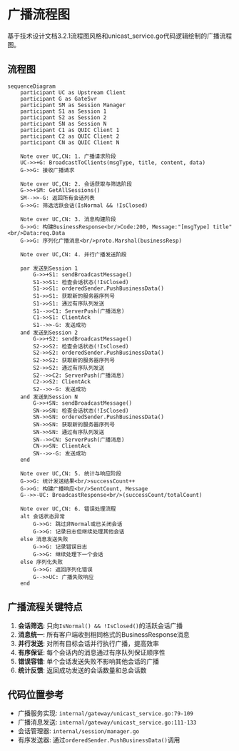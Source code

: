 # 广播流程图

基于技术设计文档3.2.1流程图风格和unicast_service.go代码逻辑绘制的广播流程图。

## 流程图

```mermaid
sequenceDiagram
    participant UC as Upstream Client
    participant G as GateSvr
    participant SM as Session Manager
    participant S1 as Session 1
    participant S2 as Session 2
    participant SN as Session N
    participant C1 as QUIC Client 1
    participant C2 as QUIC Client 2
    participant CN as QUIC Client N
    
    Note over UC,CN: 1. 广播请求阶段
    UC->>+G: BroadcastToClients(msgType, title, content, data)
    G->>G: 接收广播请求
    
    Note over UC,CN: 2. 会话获取与筛选阶段
    G->>+SM: GetAllSessions()
    SM-->>-G: 返回所有会话列表
    G->>G: 筛选活跃会话(IsNormal && !IsClosed)
    
    Note over UC,CN: 3. 消息构建阶段
    G->>G: 构建BusinessResponse<br/>Code:200, Message:"[msgType] title"<br/>Data:req.Data
    G->>G: 序列化广播消息<br/>proto.Marshal(businessResp)
    
    Note over UC,CN: 4. 并行广播发送阶段
    
    par 发送到Session 1
        G->>+S1: sendBroadcastMessage()
        S1->>S1: 检查会话状态(!IsClosed)
        S1->>S1: orderedSender.PushBusinessData()
        S1->>S1: 获取新的服务器序列号
        S1->>S1: 通过有序队列发送
        S1-->>C1: ServerPush(广播消息)
        C1->>S1: ClientAck
        S1-->>-G: 发送成功
    and 发送到Session 2
        G->>+S2: sendBroadcastMessage()
        S2->>S2: 检查会话状态(!IsClosed)
        S2->>S2: orderedSender.PushBusinessData()
        S2->>S2: 获取新的服务器序列号
        S2->>S2: 通过有序队列发送
        S2-->>C2: ServerPush(广播消息)
        C2->>S2: ClientAck
        S2-->>-G: 发送成功
    and 发送到Session N
        G->>+SN: sendBroadcastMessage()
        SN->>SN: 检查会话状态(!IsClosed)
        SN->>SN: orderedSender.PushBusinessData()
        SN->>SN: 获取新的服务器序列号
        SN->>SN: 通过有序队列发送
        SN-->>CN: ServerPush(广播消息)
        CN->>SN: ClientAck
        SN-->>-G: 发送成功
    end
    
    Note over UC,CN: 5. 统计与响应阶段
    G->>G: 统计发送结果<br/>successCount++
    G->>G: 构建广播响应<br/>SentCount, Message
    G-->>-UC: BroadcastResponse<br/>(successCount/totalCount)
    
    Note over UC,CN: 6. 错误处理流程
    alt 会话状态异常
        G->>G: 跳过非Normal或已关闭会话
        G->>G: 记录日志但继续处理其他会话
    else 消息发送失败
        G->>G: 记录错误日志
        G->>G: 继续处理下一个会话
    else 序列化失败
        G->>G: 返回序列化错误
        G-->>UC: 广播失败响应
    end
```

## 广播流程关键特点

1. **会话筛选**: 只向`IsNormal() && !IsClosed()`的活跃会话广播
2. **消息统一**: 所有客户端收到相同格式的BusinessResponse消息
3. **并行发送**: 对所有目标会话并行执行广播，提高效率
4. **有序保证**: 每个会话内的消息通过有序队列保证顺序性
5. **错误容错**: 单个会话发送失败不影响其他会话的广播
6. **统计反馈**: 返回成功发送的会话数量和总会话数

## 代码位置参考

- 广播服务实现: `internal/gateway/unicast_service.go:79-109`
- 广播消息发送: `internal/gateway/unicast_service.go:111-133`
- 会话管理器: `internal/session/manager.go`
- 有序发送器: 通过`orderedSender.PushBusinessData()`调用